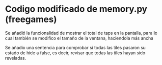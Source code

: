 # Codigo modificado de memory.py (freegames)
 
Se añadió la funcionalidad de mostrar el total de taps en la pantalla, para lo cual también se modifico el tamaño de la ventana, haciendola más ancha

Se añadio una sentencia para comprobar si todas las tiles pasaron su estado de hide a false, es decir, revisar que todas las tiles hayan sido reveladas.

